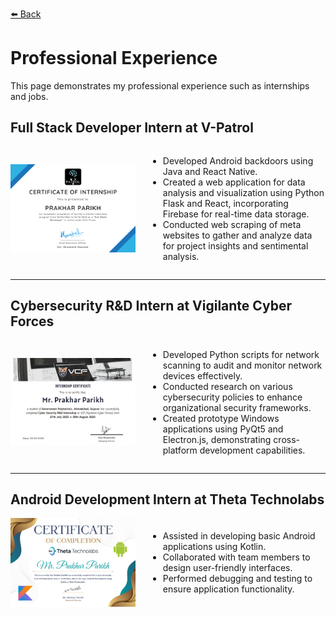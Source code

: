 [⬅️ Back](../)

# Professional Experience

This page demonstrates my professional experience such as internships and jobs.

## Full Stack Developer Intern at V-Patrol

<div style="display: flex; align-items: center;">
  <img src="./vpatrol-internship.png" alt="Certificate" style="width: 200px; margin-right: 20px;">
  <ul>
    <li>Developed Android backdoors using Java and React Native.</li>
    <li>Created a web application for data analysis and visualization using Python Flask and React, incorporating Firebase for real-time data storage.</li>
    <li>Conducted web scraping of meta websites to gather and analyze data for project insights and sentimental analysis.</li>
  </ul>
</div>

---

## Cybersecurity R&D Intern at Vigilante Cyber Forces

<div style="display: flex; align-items: center;">
  <img src="./vcf-internship.png" alt="Certificate" style="width: 200px; margin-right: 20px;">
  <ul>
    <li>Developed Python scripts for network scanning to audit and monitor network devices effectively.</li>
    <li>Conducted research on various cybersecurity policies to enhance organizational security frameworks.</li>
    <li>Created prototype Windows applications using PyQt5 and Electron.js, demonstrating cross-platform development capabilities.</li>
  </ul>
</div>

---

## Android Development Intern at Theta Technolabs

<div style="display: flex; align-items: center;">
  <img src="./theta-technolabs-internship.png" alt="Certificate" style="width: 200px; margin-right: 20px;">
  <ul>
    <li>Assisted in developing basic Android applications using Kotlin.</li>
    <li>Collaborated with team members to design user-friendly interfaces.</li>
    <li>Performed debugging and testing to ensure application functionality.</li>
  </ul>
</div>
